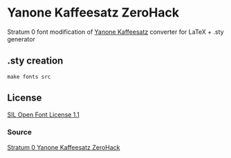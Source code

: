 Yanone Kaffeesatz ZeroHack
==========================

Stratum 0 font modification of [Yanone Kaffeesatz](http://www.yanone.de/typedesign/kaffeesatz/) converter for LaTeX + .sty generator

## .sty creation

	make fonts src


## License

[SIL Open Font License 1.1](http://scripts.sil.org/OFL)

### Source

[Stratum 0 Yanone Kaffeesatz ZeroHack](https://stratum0.org/wiki/Yanone_Kaffeesatz_ZeroHack)